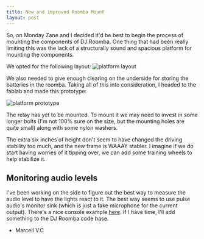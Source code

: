 ```yaml
---
title: New and improved Roomba Mount
layout: post
---
```


So, on Monday Zane and I decided it'd be best to begin the process of mounting the components of DJ Roomba.
One thing that had been really limiting this was the lack of a structurally sound and spacious platform for mounting the components.

We opted for the following layout:
<img src="{{ site.baseurl }}images/layout.jpg" alt="platform layout" />

We also needed to give enough clearing on the underside for storing the batteries in the roomba.
Taking all of this into consideration, I headed to the fablab and made this prototype:

<img src="{{ site.baseurl }}images/roomba_platform.jpg" alt="platform prototype" />

The relay has yet to be mounted. To mount it we may need to invest in some longer bolts (I'm not 100% sure on the size, but the mounting holes are quite small) along with some nylon washers.

The extra six inches of height don't seem to have changed the driving stability too much, and the new frame is WAAAY stabler. I imagine if we do start having worries of it tipping over, we can add some training wheels to help stabilize it.

## Monitoring audio levels ##
I've been working on the side to figure out the best way to measure the audio level to have the lights react to it. The best way seems to use pulse audio's monitor sink (which is just a fake microphone for the current output). There's a nice console example [here](http://freshfoo.com/blog/pulseaudio_monitoring). If I have time, I'll add something to the DJ Roomba code base.

- Marcell V.C

